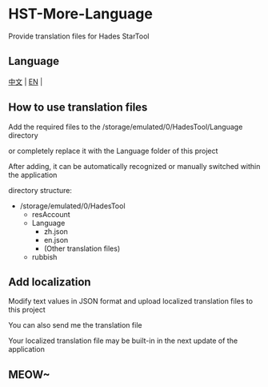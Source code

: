 # HST-More-Language

Provide translation files for Hades StarTool

## Language

[中文](https://) | [EN](https://) |

## How to use translation files

Add the required files to the /storage/emulated/0/HadesTool/Language directory

or completely replace it with the Language folder of this project

After adding, it can be automatically recognized or manually switched within the application

directory structure:

- /storage/emulated/0/HadesTool
  - resAccount
  - Language
    - zh.json
    - en.json
    - (Other translation files)
  - rubbish


## Add localization

Modify text values in JSON format and upload localized translation files to this project

You can also send me the translation file

Your localized translation file may be built-in in the next update of the application

## MEOW~
